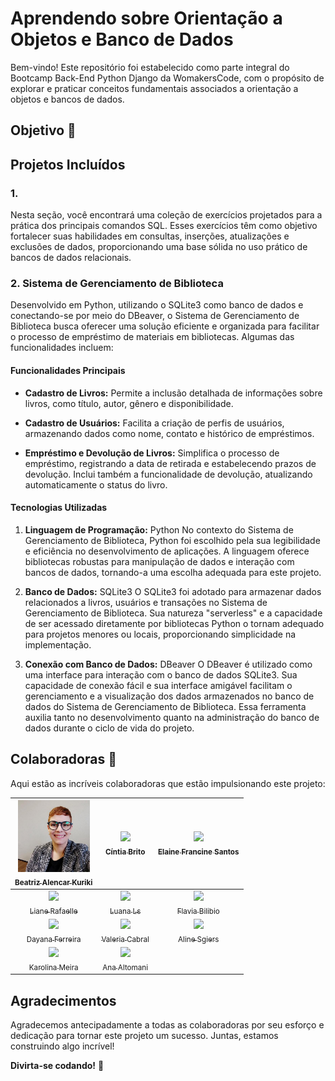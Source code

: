 # Aprendendo sobre Orientação a Objetos e Banco de Dados


Bem-vindo! Este repositório foi estabelecido como parte integral do Bootcamp Back-End Python Django da WomakersCode, com o propósito de explorar e praticar conceitos fundamentais associados a orientação a objetos e bancos de dados. 

## Objetivo 🎯



## Projetos Incluídos

### 1. 

Nesta seção, você encontrará uma coleção de exercícios projetados para a prática dos principais comandos SQL. Esses exercícios têm como objetivo fortalecer suas habilidades em consultas, inserções, atualizações e exclusões de dados, proporcionando uma base sólida no uso prático de bancos de dados relacionais.

### 2. Sistema de Gerenciamento de Biblioteca

Desenvolvido em Python, utilizando o SQLite3 como banco de dados e conectando-se por meio do DBeaver, o Sistema de Gerenciamento de Biblioteca busca oferecer uma solução eficiente e organizada para facilitar o processo de empréstimo de materiais em bibliotecas. Algumas das funcionalidades incluem:

#### Funcionalidades Principais

- **Cadastro de Livros:** Permite a inclusão detalhada de informações sobre livros, como título, autor, gênero e disponibilidade.

- **Cadastro de Usuários:** Facilita a criação de perfis de usuários, armazenando dados como nome, contato e histórico de empréstimos.

- **Empréstimo e Devolução de Livros:** Simplifica o processo de empréstimo, registrando a data de retirada e estabelecendo prazos de devolução. Inclui também a funcionalidade de devolução, atualizando automaticamente o status do livro.

#### Tecnologias Utilizadas

1. **Linguagem de Programação:** Python
   No contexto do Sistema de Gerenciamento de Biblioteca, Python foi escolhido pela sua legibilidade e eficiência no desenvolvimento de aplicações. A linguagem oferece bibliotecas robustas para manipulação de dados e interação com bancos de dados, tornando-a uma escolha adequada para este projeto.

2. **Banco de Dados:** SQLite3
   O SQLite3 foi adotado para armazenar dados relacionados a livros, usuários e transações no Sistema de Gerenciamento de Biblioteca. Sua natureza "serverless" e a capacidade de ser acessado diretamente por bibliotecas Python o tornam adequado para projetos menores ou locais, proporcionando simplicidade na implementação.

3. **Conexão com Banco de Dados:** DBeaver
   O DBeaver é utilizado como uma interface para interação com o banco de dados SQLite3. Sua capacidade de conexão fácil e sua interface amigável facilitam o gerenciamento e a visualização dos dados armazenados no banco de dados do Sistema de Gerenciamento de Biblioteca. Essa ferramenta auxilia tanto no desenvolvimento quanto na administração do banco de dados durante o ciclo de vida do projeto.


## Colaboradoras 🚀

Aqui estão as incríveis colaboradoras que estão impulsionando este projeto:

| [<img loading="lazy" src="https://github.com/BeatrizKuriki/SistemaEnvioDeEmail/blob/main/assets/beatrizdev.jpg" width=115><br><sub>Beatriz Alencar Kuriki</sub>](https://github.com/BeatrizKuriki) |  [<img loading="lazy" src="https://avatars.githubusercontent.com/u/134309478?v=4" width=115><br><sub>Cíntia Brito</sub>](https://github.com/CinBrito) |  [<img loading="lazy" src="https://avatars.githubusercontent.com/u/116613646?v=4" width=115><br><sub>Elaine Francine Santos</sub>](https://github.com/Laineflss)  |
| :---: | :---: | :---: |
| [<img loading="lazy" src="https://avatars.githubusercontent.com/u/141535641?v=4" width=115><br><sub>Liane Rafaelle</sub>](https://github.com/lianerafaelle) |  [<img loading="lazy" src="https://avatars.githubusercontent.com/u/142627563?v=4" width=115><br><sub>Luana Ls</sub>](https://github.com/luana-ls) |  [<img loading="lazy" src="https://avatars.githubusercontent.com/u/141366732?v=4" width=115><br><sub>Flavia Bilibio</sub>](https://github.com/flavia-bilibio)  |
| [<img loading="lazy" src="https://avatars.githubusercontent.com/u/53124488?v=4" width=115><br><sub>Dayana Ferreira</sub>](https://github.com/Dayanaferrer) |  [<img loading="lazy" src="https://avatars.githubusercontent.com/u/109596998?v=4" width=115><br><sub>Valeria Cabral</sub>](https://github.com/valeriacabral) |  [<img loading="lazy" src="https://avatars.githubusercontent.com/u/119159053?v=4" width=115><br><sub>Aline Sgiers</sub>](https://github.com/asgiers) |
[<img loading="lazy" src="https://avatars.githubusercontent.com/u/74688759?v=4" width=115><br><sub>Karolina Meira</sub>](https://github.com/KNMeira) |  [<img loading="lazy" src="https://avatars.githubusercontent.com/u/152566143?v=4" width=115><br><sub>Ana Altomani</sub>](https://github.com/Ana-Altomani) |

## Agradecimentos

Agradecemos antecipadamente a todas as colaboradoras por seu esforço e dedicação para tornar este projeto um sucesso. Juntas, estamos construindo algo incrível!

**Divirta-se codando!** 🚀
